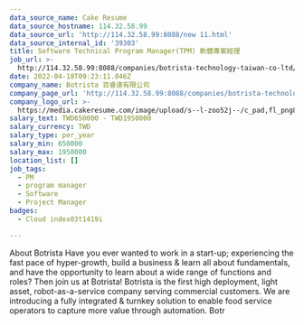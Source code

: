 ```yaml
---
data_source_name: Cake Resume
data_source_hostname: 114.32.58.99
data_source_url: 'http://114.32.58.99:8088/new 11.html'
data_source_internal_id: '39303'
title: Software Technical Program Manager(TPM) 軟體專案經理
job_url: >-
  http://114.32.58.99:8088/companies/botrista-technology-taiwan-co-ltd/jobs/software-technical-program-manager-pm
date: 2022-04-18T09:23:11.046Z
company_name: Botrista 百睿達有限公司
company_page_url: 'http://114.32.58.99:8088/companies/botrista-technology-taiwan-co-ltd'
company_logo_url: >-
  https://media.cakeresume.com/image/upload/s--l-zoo52j--/c_pad,fl_png8,h_200,w_200/v1652347799/i1jshlwi6nf5qhbzeguz.png
salary_text: TWD650000 - TWD1950000
salary_currency: TWD
salary_type: per_year
salary_min: 650000
salary_max: 1950000
location_list: []
job_tags:
  - PM
  - program manager
  - Software
  - Project Manager
badges:
  - Cloud index03t1419i

---
```


About Botrista Have you ever wanted to work in a start-up; experiencing the fast pace of hyper-growth, build a business & learn all about fundamentals, and have the opportunity to learn about a wide range of functions and roles? Then join us at Botrista! Botrista is the first high deployment, light asset, robot-as-a-service company serving commercial customers. We are introducing a fully integrated & turnkey solution to enable food service operators to capture more value through automation. Botr